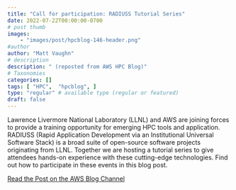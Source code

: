 ```yaml
---
title: "Call for participation: RADIUSS Tutorial Series"
date: 2022-07-22T00:00:00-0700
# post thumb
images:
    - "images/post/hpcblog-146-header.png"
#author
author: "Matt Vaughn"
# description
description: " (reposted from AWS HPC Blog)"
# Taxonomies
categories: []
tags: [ "HPC",  "hpcblog", ]
type: "regular" # available type (regular or featured)
draft: false
---
```


Lawrence Livermore National Laboratory (LLNL) and AWS are joining forces to provide a training opportunity for emerging HPC tools and application. RADIUSS (Rapid Application Development via an Institutional Universal Software Stack) is a broad suite of open-source software projects originating from LLNL. Together we are hosting a tutorial series to give attendees hands-on experience with these cutting-edge technologies. Find out how to participate in these events in this blog post.

<a href="https://aws.amazon.com/blogs/hpc/call-for-participation-radiuss-tutorial-series/" class="btn btn-primary btn-lg active" role="button" aria-pressed="true" style="margin-top: 8px;">Read the Post on the AWS Blog Channel</a>